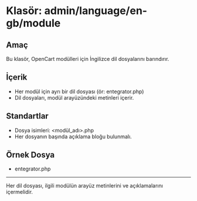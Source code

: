 # Klasör: admin/language/en-gb/module

## Amaç
Bu klasör, OpenCart modülleri için İngilizce dil dosyalarını barındırır.

## İçerik
- Her modül için ayrı bir dil dosyası (ör: entegrator.php)
- Dil dosyaları, modül arayüzündeki metinleri içerir.

## Standartlar
- Dosya isimleri: <modül_adı>.php
- Her dosyanın başında açıklama bloğu bulunmalı.

## Örnek Dosya
- entegrator.php

---
Her dil dosyası, ilgili modülün arayüz metinlerini ve açıklamalarını içermelidir. 